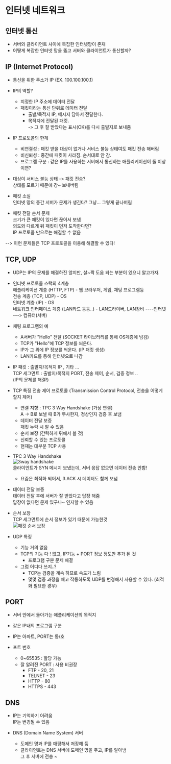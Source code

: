 # 인터넷 네트워크

## 인터넷 통신

- 서버와 클라이언트 사이에 복잡한 인터넷망이 존재
- 어떻게 복잡한 인터넷 망을 뚫고 서버와 클라이언트가 통신할까?


## IP (Internet Protocol)

- 통신을 위한 주소가 IP (EX. 100.100.100.1)
- IP의 역할?
  - 지정한 IP 주소에 데이터 전달
  - 패킷이라는 통신 단위로 데이터 전달
    - 출발/목적지 IP, 메시지 담아서 전달한다.
    - 목적지에 전달된 패킷.  
      -> 그 후 잘 받았다는 표시(OK)를 다시 출발지로 보내줌

- IP 프로토콜의 한계
  - 비연결성 : 패킷 받을 대상이 없거나 서비스 불능 상태여도 패킷 전송 해버림
  - 비신뢰성 : 중간에 패킷이 사라짐. 순서대로 안 감.
  - 프로그램 구분 : 같은 IP를 사용하는 서버에서 통신하는 애플리케이션이 둘 이상이면?

- 대상이 서비스 불능 상태 -> 패킷 전송?  
  상태를 모르기 때문에 걍~ 보내버림

- 패킷 소실  
  인터넷 망의 중간 서버가 문제가 생긴다? 그냥... 그렇게 끝나버림

- 패킷 전달 순서 문제  
  크기가 큰 패킷이 있다면 끊어서 보냄  
  의도와 다르게 뒤 패킷이 먼저 도착한다면?  
  IP 프로토콜 만으로는 해결할 수 없음

--> 이런 문제들은 TCP 프로토콜을 이용해 해결할 수 있다!


## TCP, UDP
- UDP는 IP의 문제를 해결하진 않지만, 살~짝 도움 되는 부분이 있으니 알고가자.

- 인터넷 프로토콜 스택의 4계층  
  애플리케이션 계층 (HTTP, FTP) - 웹 브라우저, 게임, 채팅 프로그램등  
  전송 계층 (TCP, UDP) - OS  
  인터넷 계층 (IP) - OS  
  네트워크 인터페이스 계층 (LAN카드 등등..) - LAN드라이버, LAN장비 ----인터넷 ---> 컴퓨터(서버)

- 채팅 프로그램의 예
  - A서버가 "Hello" 전달 (SOCKET 라이브러리를 통해 OS계층에 넘김)
  - TCP가 "Hello"에 TCP 정보를 씌운다.
  - IP가 그 위에 IP 정보를 씌운다. (IP 패킷 생성)
  - LAN카드를 통해 인터넷으로 나감

- IP 패킷 : 출발지/목적지 IP , 기타 ...  
  TCP 세그먼트 : 출발지/목적지 PORT, 전송 제어, 순서, 검증 정보 ..  
  (IP의 문제를 해결!)

- TCP 특징
  전송 제어 프로토콜 (Transmission Control Protocol, 전송을 어떻게 할지 제어)
  - 연결 지향 : TPC 3 Way Handshake (가상 연결)  
    A -> B로 보낼 때 B가 무사한지, 정상인지 검증 후 보냄
  - 데이터 전달 보증  
    패킷 누락 시 알 수 있음
  - 순서 보장 (간략하게 뒤에서 볼 것)
  - 신뢰할 수 있는 프로토콜
  - 현재는 대부분 TCP 사용

- TPC 3 Way Handshake  
  ![3way handshake](https://user-images.githubusercontent.com/98109708/151746857-1d0390ff-d60d-489d-9627-097c159e529c.png)  
  클라이언트가 SYN 메시지 보냈는데, 서버 응답 없으면 데이터 전송 안함!  
  - 요즘은 최적화 되어서, 3.ACK 시 데이터도 함께 보냄

- 데이터 전달 보증  
  데이터 전달 후에 서버가 잘 받았다고 답장 해줌  
  답장이 없다면 문제 있구나~ 인지할 수 있음

- 순서 보장  
  TCP 세그먼트에 순서 정보가 있기 때문에 가능한것  
  ![패킷 순서 보장](https://user-images.githubusercontent.com/98109708/151747274-f245ec0e-848a-4953-9608-344b088eb3ef.png)


- UDP 특징
  - 기능 거의 없음
  - TCP의 기능 다 ! 없고, IP기능 + PORT 정보 정도만 추가 된 것
    - 프로그램 구분 문제 해결
  - 그럼 어디다 쓰지..?
    - TCP는 검증을 계속 하므로 속도가 느림
    - 몇몇 검증 과정을 빼고 작동하도록 UDP를 변경해서 사용할 수 있다. (최적화 필요한 경우)


## PORT

- 서버 안에서 돌아가는 애플리케이션의 목적지
- 같은 IP내의 프로그램 구분
- IP는 아파트, PORT는 동/호

- 포트 번호
  - 0~65535 : 할당 가능
  - 잘 알려진 PORT : 사용 비권장
    - FTP - 20, 21
    - TELNET - 23
    - HTTP - 80
    - HTTPS - 443


## DNS

- IP는 기억하기 어려움  
  IP는 변경될 수 있음

- DNS (Domain Name System) 서버
  - 도메인 명과 IP를 매핑해서 저장해 둠
  - 클라이언트는 DNS 서버에 도메인 명을 주고, IP를 알아냄  
    그 후 서버에 전송 ~



